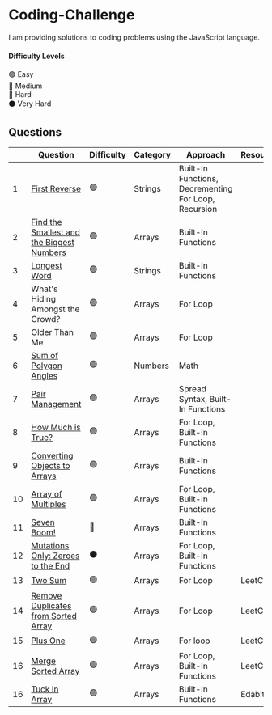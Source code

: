 # Coding-Challenge
I am providing solutions to coding problems using the JavaScript language.
#### Difficulty Levels

🟢 Easy  
🔵 Medium  
🔴 Hard  
⚫️ Very Hard

## Questions

| | Question                                                      | Difficulty | Category             | Approach                 |Resource|
|-| ------------------------------------------------------------- | ---------- | -------------------- | ------------------------ |-----|
|1| [First Reverse](First%20Reverse.md)                           |     🟢     | Strings             | Built-In Functions, Decrementing For Loop, Recursion  |
|2| [Find the Smallest and the Biggest Numbers](Find%20the%20Smallest%20and%20Biggest%20Numbers.md)| 🟢| Arrays | Built-In Functions|
|3| [Longest Word](Longest%20Word.md)                           |     🟢     |       Strings       | Built-In Functions  |
|4|What's Hiding Amongst the Crowd?  |     🟢     |       Arrays       | For Loop  |
|5|Older Than Me  |     🟢     |       Arrays       | For Loop  |
|6|[Sum of Polygon Angles](Sum%20of%20Polygon%20Angles.md) |     🟢     |       Numbers       | Math  |
|7|[Pair Management](Pair%20Management.md)  |     🟢     |       Arrays       | Spread Syntax, Built-In Functions  |
|8|[How Much is True?](How%20Much%20is%20True%3F.md)  |     🟢     |       Arrays       |  For Loop, Built-In Functions |
|9|[Converting Objects to Arrays](Converting%20Objects%20to%20Arrays.md)   |     🟢     |       Arrays       |  Built-In Functions |
|10|[Array of Multiples](Array%20of%20Multiples.md)   |     🟢     |       Arrays       |  For Loop, Built-In Functions |
|11|[Seven Boom!](Seven%20Boom!.md)   |     🔵   |       Arrays       |  Built-In Functions |
|12|[Mutations Only: Zeroes to the End](https://github.com/Code1PK/Coding-Challenge/blob/main/Mutations%20Only:%20Zeroes%20to%20the%20End.md)|⚫️|Arrays|   For Loop, Built-In Functions |
|13|[Two Sum](Two%20Sum.md)  |     🟢     |       Arrays       |  For Loop | LeetCode |
|14|[Remove Duplicates from Sorted Array](Remove%20Duplicates%20from%20Sorted%20Array.md)   |     🟢     |       Arrays       |  For Loop | LeetCode |
|15|[Plus One](Plus%20One.md)   |     🟢     |       Arrays       |  For loop | LeetCode |
|16|[Merge Sorted Array](Merge%20Sorted%20Array.md)   |     🟢     |       Arrays       |  For Loop, Built-In Functions | LeetCode |
|16|[Tuck in Array](Tuck%20in%20Array)   |     🟢     |       Arrays       |  Built-In Functions | Edabit|
